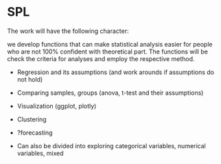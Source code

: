 # SPL

The work will have the following character:

we develop functions that can make statistical analysis easier for people who are not 100% confident with theoretical part.
The functions will be check the criteria for analyses and employ the respective method.

- Regression and its assumptions (and work arounds if assumptions do not hold)
- Comparing samples, groups (anova, t-test and their assumptions)
- Visualization (ggplot, plotly)
- Clustering
- ?forecasting

- Can also be divided into exploring categorical variables, numerical variables, mixed
